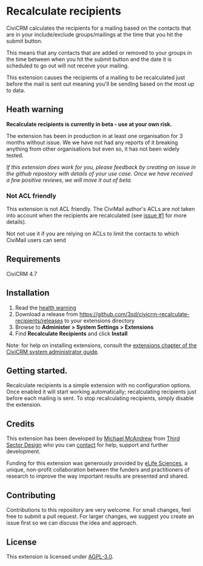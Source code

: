 # Recalculate recipients

CiviCRM calculates the recipients for a mailing based on the contacts that are in your include/exclude groups/mailings at the time that you hit the submit button.

This means that any contacts that are added or removed to your groups in the time between when you hit the submit button and the date it is scheduled to go out will not receive your mailing.

This extension causes the recipients of a mailing to be recalculated just before the mail is sent out meaning you'll be sending based on the most up to data.

## Heath warning

**Recalculate recipients is currently in beta - use at your own risk.**

The extension has been in production in at least one organisation for 3 months without issue. We we have not had any reports of it breaking anything from other organisations but even so, it has not been widely tested.

*If this extension does work for you, please feedback by creating an issue in the github repostory with details of your use case. Once we have received a few positive reviews, we will move it out of beta.*

### Not ACL friendly

This extension is not ACL friendly. The CiviMail author's ACLs are not taken into account when the recipients are recalculated (see [issue #1](https://github.com/3sd/civicrm-recalculate-recipients/issues/1) for more details).

Not not use it if you are relying on ACLs to limit the contacts to which CiviMail users can send

## Requirements

CiviCRM 4.7

## Installation

1. Read the [health warning](#health-warning)
2. Download a release from https://github.com/3sd/civicrm-recalculate-recipients/releases to your extensions directory
3. Browse to **Administer > System Settings > Extensions**
4. Find **Recalculate Recipients** and click **Install**

Note: for help on installing extensions, consult the [extensions chapter of the CiviCRM system administrator guide](https://docs.civicrm.org/sysadmin/en/latest/customize/extensions).

## Getting started.

Recalculate recipients is a simple extension with no configuration options. Once enabled it will start working automatically; recalculating recipients just before each mailing is sent. To stop recalculating recipients, simply disable the extension.

## Credits

This extension has been developed by [Michael McAndrew](https://twitter.com/michaelmcandrew) from [Third Sector Design](https://thirdsectordesign.org/) who you can [contact](https://thirdsectordesign.org/contact) for help, support and further development.

Funding for this extension was generously provided by [eLife Sciences](https://elifesciences.org/), a unique, non-profit collaboration between the funders and practitioners of research to improve the way important results are presented and shared.

## Contributing

Contributions to this repository are very welcome. For small changes, feel free to submit a pull request. For larger changes, we suggest you create an issue first so we can discuss the idea and approach.

## License

This extension is licensed under [AGPL-3.0](LICENSE.txt).
